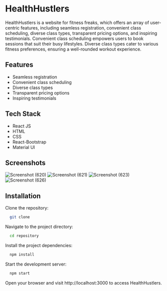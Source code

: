 # HealthHustlers

HealthHustlers is a website for fitness freaks, which offers an array of user-centric features, including seamless registration, convenient class scheduling, diverse class types, transparent pricing options, and inspiring testimonials. Convenient class scheduling empowers users to book sessions that suit their busy lifestyles. Diverse class types cater to various fitness preferences, ensuring a well-rounded workout experience.


## Features

- Seamless registration   
- Convenient class scheduling  
- Diverse class types  
- Transparent pricing options  
- Inspiring testimonials
## Tech Stack

- React JS  
- HTML  
- CSS  
- React-Bootstrap  
- Material UI
## Screenshots
![Screenshot (620)](https://github.com/SankalpRaj424/HealthHustlers/assets/100083553/2e7aa28d-273d-45cb-a2d9-5865c75331c7)
![Screenshot (621)](https://github.com/SankalpRaj424/HealthHustlers/assets/100083553/e29b6ee4-30ee-49f1-abaa-407d338e1600)
![Screenshot (623)](https://github.com/SankalpRaj424/HealthHustlers/assets/100083553/07f8ec34-3322-4b45-b50d-3a937bbda531)
![Screenshot (626)](https://github.com/SankalpRaj424/HealthHustlers/assets/100083553/8bf86380-4b7a-486f-947c-069f4417e82c)


## Installation

Clone the repository:

```bash
  git clone 
```
Navigate to the project directory:

```bash
  cd repository
  ```
Install the project dependencies:

```bash
  npm install
  ```
  Start the development server:

```bash
  npm start
  ```

  Open your browser and visit http://localhost:3000 to access HealthHustlers.
